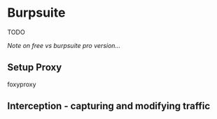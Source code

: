 # Burpsuite

TODO

*Note on free vs burpsuite pro version...*

## Setup Proxy
foxyproxy

## Interception - capturing and modifying traffic